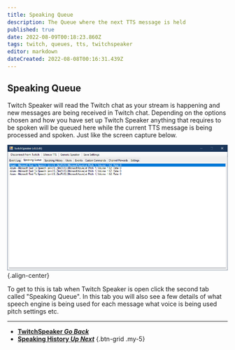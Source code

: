 ```yaml
---
title: Speaking Queue
description: The Queue where the next TTS message is held 
published: true
date: 2022-08-09T00:18:23.860Z
tags: twitch, queues, tts, twitchspeaker
editor: markdown
dateCreated: 2022-08-08T00:16:31.439Z
---
```


## Speaking Queue

Twitch Speaker will read the Twitch chat as your stream is happening and new messages are being received in Twitch chat. Depending on the options chosen and how you have set up Twitch Speaker anything that requires to be spoken will be queued here while the current TTS message is being processed and spoken. Just like the screen capture below.

![speaking-queue.png](/twitchspeaker/tabs/speaking-queue/speaking-queue.png){.align-center}

To get to this is tab when Twitch Speaker is open click the second tab called "Speaking Queue". In this tab you will also see a few details of what speech engine is being used for each message what voice is being used pitch settings etc. 

***

- [<i class="mdi mdi-chevron-left"></i>**TwitchSpeaker *Go Back***](/en/TwitchSpeaker)
- [<i class="mdi mdi-history text--twitch"></i>**Speaking History *Up Next***](/en/TwitchSpeaker/Speaking-History)
{.btn-grid .my-5}
